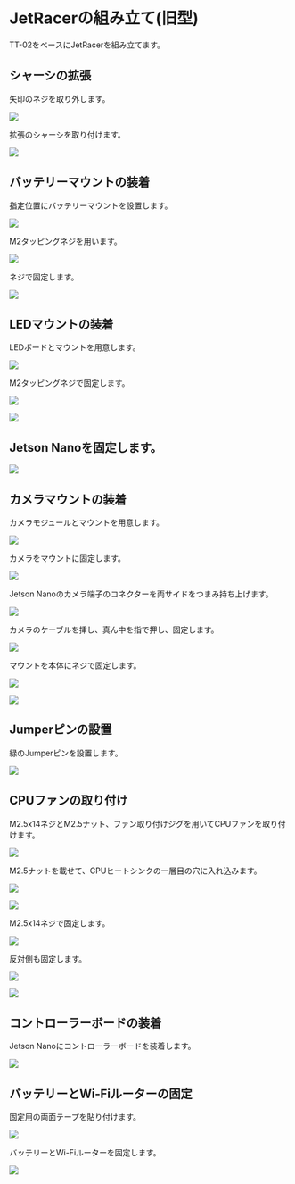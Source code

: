 # JetRacerの組み立て(旧型)

TT-02をベースにJetRacerを組み立てます。

## シャーシの拡張

矢印のネジを取り外します。

![](./img/kit001.png)

拡張のシャーシを取り付けます。

![](./img/kit002.png)

## バッテリーマウントの装着

指定位置にバッテリーマウントを設置します。

![](./img/kit003.png)

M2タッピングネジを用います。

![](./img/kit004.png)

ネジで固定します。

![](./img/kit005.png)

## LEDマウントの装着

LEDボードとマウントを用意します。

![](./img/kit006.png)

M2タッピングネジで固定します。

![](./img/kit007.png)


![](./img/kit008.png)

## Jetson Nanoを固定します。

![](./img/kit015.png)

## カメラマウントの装着

カメラモジュールとマウントを用意します。

![](./img/kit009.png)

カメラをマウントに固定します。

![](./img/kit010.png)

Jetson Nanoのカメラ端子のコネクターを両サイドをつまみ持ち上げます。

![](./img/kit011.png)

カメラのケーブルを挿し、真ん中を指で押し、固定します。

![](./img/kit012.png)

マウントを本体にネジで固定します。

![](./img/kit013.png)

![](./img/kit014.png)

## Jumperピンの設置

緑のJumperピンを設置します。

![](./img/kit016.png)

## CPUファンの取り付け

M2.5x14ネジとM2.5ナット、ファン取り付けジグを用いてCPUファンを取り付けます。

![](./img/kit017.png)

M2.5ナットを載せて、CPUヒートシンクの一層目の穴に入れ込みます。

![](./img/kit018.png)

![](./img/kit019.png)

M2.5x14ネジで固定します。

![](./img/kit020.png)

反対側も固定します。

![](./img/kit021.png)

![](./img/kit022.png)

## コントローラーボードの装着

Jetson Nanoにコントローラーボードを装着します。

![](./img/kit023.png)

## バッテリーとWi-Fiルーターの固定

固定用の両面テープを貼り付けます。

![](./img/kit024.png)

バッテリーとWi-Fiルーターを固定します。

![](./img/kit025.png)




